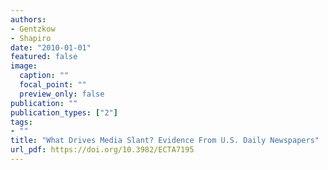 ```yaml
---
authors:
- Gentzkow
- Shapiro
date: "2010-01-01"
featured: false
image:
  caption: ""
  focal_point: ""
  preview_only: false
publication: ""
publication_types: ["2"]
tags:
- ""
title: "What Drives Media Slant? Evidence From U.S. Daily Newspapers"
url_pdf: https://doi.org/10.3982/ECTA7195
---
```

